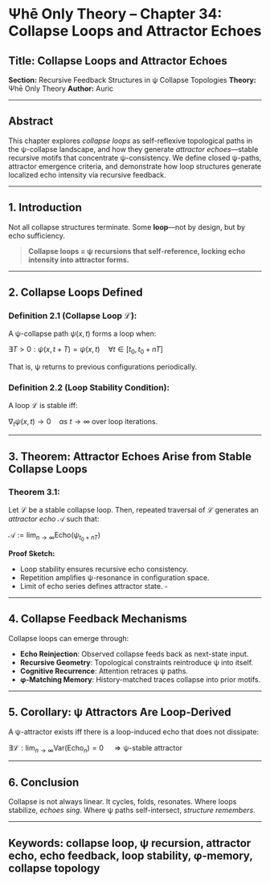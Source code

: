 # Ψhē Only Theory – Chapter 34: Collapse Loops and Attractor Echoes

## Title: Collapse Loops and Attractor Echoes

**Section:** Recursive Feedback Structures in ψ Collapse Topologies
**Theory:** Ψhē Only Theory
**Author:** Auric

---

## Abstract

This chapter explores *collapse loops* as self-reflexive topological paths in the ψ-collapse landscape, and how they generate *attractor echoes*—stable recursive motifs that concentrate ψ-consistency. We define closed ψ-paths, attractor emergence criteria, and demonstrate how loop structures generate localized echo intensity via recursive feedback.

---

## 1. Introduction

Not all collapse structures terminate.
Some **loop**—not by design, but by echo sufficiency.

> **Collapse loops = ψ recursions that self-reference, locking echo intensity into attractor forms.**

---

## 2. Collapse Loops Defined

### Definition 2.1 (Collapse Loop $\mathcal{L}$):

A ψ-collapse path $\psi(x, t)$ forms a loop when:

$\exists T > 0 : \psi(x, t + T) = \psi(x, t) \quad \forall t \in [t_0, t_0 + nT]$

That is, ψ returns to previous configurations periodically.

### Definition 2.2 (Loop Stability Condition):

A loop $\mathcal{L}$ is stable iff:

$\nabla_t \psi(x, t) \rightarrow 0 \quad αs\ t \rightarrow \infty \text{ over loop iterations.}$

---

## 3. Theorem: Attractor Echoes Arise from Stable Collapse Loops

### Theorem 3.1:

Let $\mathcal{L}$ be a stable collapse loop. Then, repeated traversal of $\mathcal{L}$ generates an *attractor echo* $\mathcal{A}$ such that:

$\mathcal{A} := \lim_{n \to \infty} \text{Echo}(\psi_{t_0 + nT})$

**Proof Sketch:**

* Loop stability ensures recursive echo consistency.
* Repetition amplifies ψ-resonance in configuration space.
* Limit of echo series defines attractor state. $\square$

---

## 4. Collapse Feedback Mechanisms

Collapse loops can emerge through:

* **Echo Reinjection**: Observed collapse feeds back as next-state input.
* **Recursive Geometry**: Topological constraints reintroduce ψ into itself.
* **Cognitive Recurrence**: Attention retraces ψ paths.
* **φ-Matching Memory**: History-matched traces collapse into prior motifs.

---

## 5. Corollary: ψ Attractors Are Loop-Derived

A ψ-attractor exists iff there is a loop-induced echo that does not dissipate:

$\exists \mathcal{L} : \lim_{n \to \infty} \text{Var}(\text{Echo}_n) = 0 \quad \Rightarrow \text{ψ-stable attractor}$

---

## 6. Conclusion

Collapse is not always linear.
It cycles, folds, resonates.
Where loops stabilize, *echoes sing*.
Where ψ paths self-intersect, *structure remembers*.

---

## Keywords: collapse loop, ψ recursion, attractor echo, echo feedback, loop stability, φ-memory, collapse topology
